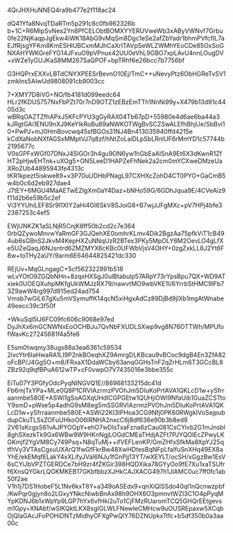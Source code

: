 4QrJHXHuNNEQ4ra9b477e2f118ac24

dQ41Yfa8NvqTDaRTm5p291c8c0fb962326b
b+1C+R6MIpSvNes2Yn8PfCELObtBOMXYYERUVweWb3xAByVWNvf7Grbu0fe22NjKaqpJgEkw4iWK18AbG9vMqSm8Dgc1eSe2afZbYadr1bhmPVfcfIL7aEJfRjsgYFKm8KmESHlUBCxmMJhCaXrITAVpSeWLZWMhYEoCDe85OxSoGNXAHYWKGreFYG14JFxuO9pVPnux42UU0eVhL9GBO7xpLAvU4nnLOugDV+xWZe1yGUJKaS8MM267SaQPOF+bpTRhf6e26bcc7b7756bf

G3HQPrxEXXvLBTdCNYXPEESrBevnO10Ej/TmC++uNevyPtz6ObHGReTvSV1zmklns5AIwUd9808091cb9003cc

7+XMY7D8iVG+NO/fb4181d099eedc64
HLr2fKDUS757NxFbPZt70r7nD9OTZ1zEBzEmTTh1NnNi99y+X479b13d91c4405d3c
wBRqOAZTZfhAPxJ5KFcPYU3gGyRAX04Tb67pD+55980e4d6ae6ba44a3
kJRgtGAi1ENU9nXJ9KeYIkRoBu89aNWKOTWgBvSCZSwALEfhBhjUe/SbBvi10+PwPJ+mJ0HmBovcwq45sfBGOs31NJ4Bn413035940ffd4215e
kCdXaNobNXfAGSxMMptVJ7q8zf/hNtZoLaiDLpSbLRnlUF6rMmYD1c57744b2195677c
V0sGPFxWGf07DNxJ4SlGOr3h4gu9ON6yw1hGbEaAISnA9Et6X3dKwnR1ZfHT2pHjwEHTnk+uXOg5+ON5LeeD1HAPZeFhNek2a2cm0mYCXweDMzeUaXRo2Ub44895943fe4313c
tKR1kpezt5iskwe89+v3P70uUDHbPNagL97CXHXcZohD4CT0PYO+GaCmB5w4b0c6d2eb927dae4
J7tEY+6MGU4MaAETwEZlgXm0aY4Daz+bNHo59G/6GDhJqua9E/4CVeAiz9f11d2b6e59b5c2ef
Vi3YYUhiLEF8Sr9l1XIY2aHi4GI6SkV8SJoiG8+B7wjJJFgMXc+pV7HPj4bfe32387253c4ef5

EWjUNKZK1aSLNjR5CnjK8ff50b2cd2c7e364
0rbQZywoMnvwYaRmGF3GJQehXE0omhrKLmv4Dik2BgzAa75pfkViT1cB494ub6sGBnS2JkvM4KepHXZuNNqUzR2BTex3PKy5MpOLY6M2OevLO4gLfXe5UZeQaqJ6NJsntrd6ZMZMYX6cKBc0UFWbVjsV4OHY+0zgZxkLL8J2Yt6F8w+toTHy2aUY/9arm6E64644825421dc330

REjUv+MqGLngagC+5cf562322891b518
wLvYOtO9ZGQbNHn+8zqxHXSgJ0ulBtabulp57ARpY73rYpsBpu7QX+WD9ATxiek0UOEQXuhpMKfgUkWMJzRX79/nawvtMO9wbVKE1I/6YrrbStHMC9lFb73Z9awW4rg997d915ed24ad754
Vmsb7wGiL67gXu5mVSymuffK14qcN5xiHgxAdCz89DjBd9jlXb1mgAtWnabe49eecc39c3f50f

+WkuSql5IJ6FC09fc606c9068e97ed
DyJhXx6mGCNWNxEoOCHBJu7QvNbFXUDLSXwp9vg8N76OTTWh/MPUfofWavKc27245681f4a5fe6

E5sm0twqmy38ugs88a3ea6361c59534
2ivcYtr6IaHwaRA1LI9P2nkBOeqhXZ9AmrgDLKBcau9vBCoc9dgB4En3ZfA82oFcBP/J4Gg5O+m8/FRxaX1DdaWCby63anqGGHsTnF2qZrHLm6T3GCcBL8ZBz92q9qfBPuA612wTP+cF0vwpO7V7435016e3bbe355c

EiTu07Y3PGfyOdcPyqNINGVQ1E//86968133215dc41d
Fb6mjTxYPa+MLe0Q8P1CRVIAzrmzPVOhJm5DIuKoPrtAVA1QKLcD1w+ySfrraanmbe580E+ASWi1gSoAGXqUHdlCGPGEtw1QUHjiOWl9NfaUib1GuaZCSTtoY9smD+pWse5p4adhG9sM8eg5mSSGRVIAzrmzPVOhJm5DIuKoPrtAVA1QKLcD1w+ySfrraanmbe580E+ASWi22KI3IPHoa3CG9Nfj0PK60RWgkIVoSejpubdupCkuTLSsZOFuUHkoO06IRNHA2nxcC6j8df636e90b3b8ed9
2V61sKcgsS61vAJPYOOpY+ehO7wDIsTxaFzna6zCau081CsCYivb2G1mJnsbI8ghSXezkTk9Gx6WBw9W9HKnNgjLOGdCMEaTHdjAZFt7PJYQOlEcZPwyLKGKmjf2YgVM8Cy749Psq+N8qTuMj++ifVEFLenKP/GmZHfxSfkMa8XpYJ25qtfhVy3VTAsCgxuUXArQ1fwGfFkrBw48XwHDtesBqNFpLfaIfuSnXHq49EX8aYhE/ekEMqfELakY4xXLifyJVal6NJu1fGnPjj13YT/wXEYLT/ocSH/xGgzBw1EsV6sCYiJbVPZTGERDCe7bH9zr4fZKGir398HQDXika78GYyOo9fE7Xu1xaTSUfrf6XnsQYGkrLQGKMKEB17GKbfbbzXJHkCAJXACG497h1JlAMC0uc7ff0fc1ab50f2ae
V1h1j7DS1HobeF5L1Nv6kxT8Y+a349oASEdx9+qnXiQlSSdo40ql1nQcnwzpbf/KwPqr0gjyn8o2LGxyYNkcNiwbBnAx98h9OHX6O3pmnvtWZI3C1O4pPyqMYpKDNJ6b1xWpYp9LGP7hYx6vfHki2uTo1CjFMzRUaromTCQ5GHQrEEtgevsm1Gpy+XNAbf/wSIKQktLKX8sgIGLWLFNewIeCMHcw9uOUSREpaxw5XCqbOjQlaGAcJFoPOHiDNTzMidhyOFXgPwQlY76DZNUpkxTtfc+b5df350b0a3aa00c


